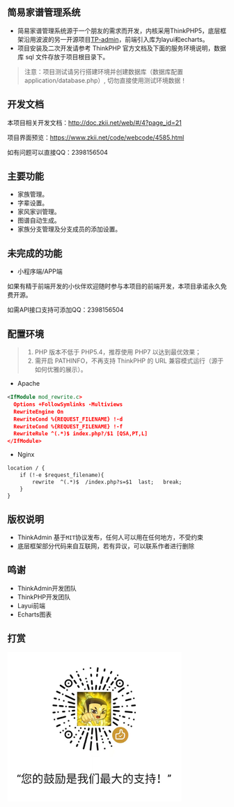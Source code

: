 简易家谱管理系统
--
* 简易家谱管理系统源于一个朋友的需求而开发，内核采用ThinkPHP5，底层框架沿用波波的另一开源项目[TP-admin](https://gitee.com/zkii_admin/Tp-admin "TP-admin")，前端引入库为layui和echarts。
* 项目安装及二次开发请参考 ThinkPHP 官方文档及下面的服务环境说明，数据库 sql 文件存放于项目根目录下。
> 注意：项目测试请另行搭建环境并创建数据库（数据库配置 application/database.php）, 切勿直接使用测试环境数据！


开发文档
--
本项目相关开发文档：http://doc.zkii.net/web/#/4?page_id=21

项目界面预览：https://www.zkii.net/code/webcode/4585.html

如有问题可以直接QQ：2398156504


主要功能
--
* 家族管理。
* 字辈设置。
* 家风家训管理。
* 图谱自动生成。
* 家族分支管理及分支成员的添加设置。

未完成的功能
--
* 小程序端/APP端

如果有精于前端开发的小伙伴欢迎随时参与本项目的前端开发，本项目承诺永久免费开源。

如需API接口支持可添加QQ：2398156504

配置环境
---
>1. PHP 版本不低于 PHP5.4，推荐使用 PHP7 以达到最优效果；
>2. 需开启 PATHINFO，不再支持 ThinkPHP 的 URL 兼容模式运行（源于如何优雅的展示）。

* Apache

```xml
<IfModule mod_rewrite.c>
  Options +FollowSymlinks -Multiviews
  RewriteEngine On
  RewriteCond %{REQUEST_FILENAME} !-d
  RewriteCond %{REQUEST_FILENAME} !-f
  RewriteRule ^(.*)$ index.php?/$1 [QSA,PT,L]
</IfModule>
```

* Nginx

```
location / {
	if (!-e $request_filename){
		rewrite  ^(.*)$  /index.php?s=$1  last;   break;
	}
}
```

版权说明
--
* ThinkAdmin 基于`MIT`协议发布，任何人可以用在任何地方，不受约束
* 底层框架部分代码来自互联网，若有异议，可以联系作者进行删除


鸣谢
--
* ThinkAdmin开发团队
* ThinkPHP开发团队
* Layui前端
* Echarts图表

打赏
--
<img src="static/theme/default/img/qrcode.png"  width="400">